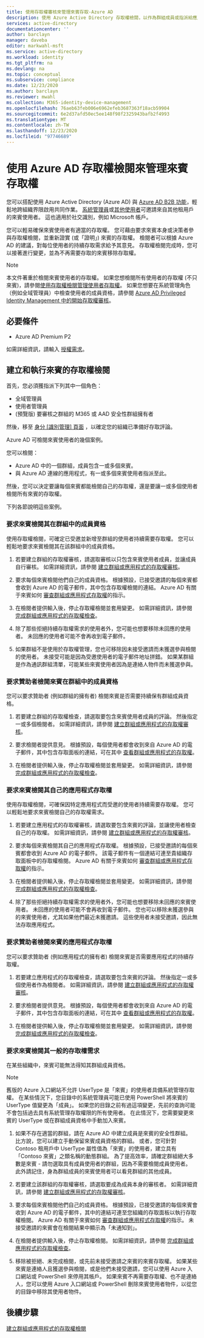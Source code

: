 ```yaml
---
title: 使用存取權審核來管理來賓存取-Azure AD
description: 使用 Azure Active Directory 存取權檢閱，以作為群組成員或指派給應用程式的方式管理來賓使用者
services: active-directory
documentationcenter: ''
author: barclayn
manager: daveba
editor: markwahl-msft
ms.service: active-directory
ms.workload: identity
ms.tgt_pltfrm: na
ms.devlang: na
ms.topic: conceptual
ms.subservice: compliance
ms.date: 12/23/2020
ms.author: barclayn
ms.reviewer: mwahl
ms.collection: M365-identity-device-management
ms.openlocfilehash: 76aeb63feb006e6962efeb3687363f18acb59904
ms.sourcegitcommit: 6e2d37afd50ec5ee148f98f2325943bafb2f4993
ms.translationtype: MT
ms.contentlocale: zh-TW
ms.lasthandoff: 12/23/2020
ms.locfileid: "97746689"
---
```

# <a name="manage-guest-access-with-azure-ad-access-reviews"></a>使用 Azure AD 存取權檢閱來管理來賓存取權


您可以搭配使用 Azure Active Directory (Azure AD) 與 [Azure AD B2B 功能](../external-identities/what-is-b2b.md)，輕鬆地跨組織界限啟用共同作業。 [系統管理員](../external-identities/add-users-administrator.md)或[其他使用者](../external-identities/what-is-b2b.md)可邀請來自其他租用戶的來賓使用者。 這也適用於社交識別，例如 Microsoft 帳戶。

您可以輕易確保來賓使用者有適當的存取權。 您可藉由要求來賓本身或決策者參與存取權檢閱，並重新證實 (或「證明」) 來賓的存取權。 檢閱者可以根據 Azure AD 的建議，對每位使用者的持續存取需求給予其意見。 存取權檢閱完成時，您可以接著進行變更，並為不再需要存取的來賓移除存取權。

> [!NOTE]
> 本文件著重於檢閱來賓使用者的存取權。 如果您想檢閱所有使用者的存取權 (不只來賓)，請參閱[使用存取權檢閱管理使用者存取權](manage-user-access-with-access-reviews.md)。 如果您想要在系統管理角色（例如全域管理員）中檢查使用者的成員資格，請參閱 [Azure AD Privileged Identity Management 中的開始存取權審核](../privileged-identity-management/pim-how-to-start-security-review.md)。

## <a name="prerequisites"></a>必要條件

- Azure AD Premium P2

如需詳細資訊，請輸入 [授權需求](access-reviews-overview.md#license-requirements)。

## <a name="create-and-perform-an-access-review-for-guests"></a>建立和執行來賓的存取權檢閱

首先，您必須獲指派下列其中一個角色：
- 全域管理員
- 使用者管理員
-  (預覽版) 要審核之群組的 M365 或 AAD 安全性群組擁有者

然後，移至 [身分 [識別管理] 頁面](https://portal.azure.com/#blade/Microsoft_AAD_ERM/DashboardBlade/) ，以確定您的組織已準備好存取評論。

Azure AD 可檢閱來賓使用者的幾個案例。

您可以檢閱：

 - Azure AD 中的一個群組，成員包含一或多個來賓。
 - 與 Azure AD 連線的應用程式，有一或多個來賓使用者指派至此。 

然後，您可以決定要讓每個來賓都能檢閱自己的存取權，還是要讓一或多個使用者檢閱所有來賓的存取權。

 下列各節說明這些案例。

### <a name="ask-guests-to-review-their-own-membership-in-a-group"></a>要求來賓檢閱其在群組中的成員資格

使用存取權檢閱，可確定已受邀並新增至群組的使用者持續需要存取權。 您可以輕鬆地要求來賓檢閱其在該群組中的成員資格。

1. 若要建立群組的存取權審核，請選取審核以只包含來賓使用者成員，並讓成員自行審核。 如需詳細資訊，請參閱 [建立群組或應用程式的存取權審核](create-access-review.md)。

2. 要求每個來賓檢閱他們自己的成員資格。 根據預設，已接受邀請的每個來賓都會收到 Azure AD 的電子郵件，其中包含存取權檢閱的連結。 Azure AD 有關于來賓如何 [審查群組或應用程式存取權](perform-access-review.md)的指示。

3. 在檢閱者提供輸入後，停止存取權檢閱並套用變更。 如需詳細資訊，請參閱 [完成群組或應用程式的存取權檢查](complete-access-review.md)。

4. 除了那些拒絕持續存取權需求的使用者外，您可能也想要移除未回應的使用者。 未回應的使用者可能不會再收到電子郵件。

5. 如果群組不是使用於存取權管理，您也可移除因未接受邀請而未獲選參與檢閱的使用者。 未接受可能是因為受邀使用者的電子郵件地址拼錯。 如果某群組是作為通訊群組清單，可能某些來賓使用者因為是連絡人物件而未獲選參與。

### <a name="ask-a-sponsor-to-review-a-guests-membership-in-a-group"></a>要求贊助者檢閱來賓在群組中的成員資格

您可以要求贊助者 (例如群組的擁有者) 檢閱來賓是否需要持續保有群組成員資格。

1. 若要建立群組的存取權檢查，請選取要包含來賓使用者成員的評論。 然後指定一或多個檢閱者。 如需詳細資訊，請參閱 [建立群組或應用程式的存取權審核](create-access-review.md)。

2. 要求檢閱者提供意見。 根據預設，每個使用者都會收到來自 Azure AD 的電子郵件，其中包含存取面板的連結，可在其中 [查看群組或應用程式的存取權](perform-access-review.md)。

3. 在檢閱者提供輸入後，停止存取權檢閱並套用變更。 如需詳細資訊，請參閱 [完成群組或應用程式的存取權檢查](complete-access-review.md)。

### <a name="ask-guests-to-review-their-own-access-to-an-application"></a>要求來賓檢閱其自己的應用程式存取權

使用存取權檢閱，可確保因特定應用程式而受邀的使用者持續需要存取權。 您可以輕鬆地要求來賓檢閱自己的存取權需求。

1. 若要建立應用程式的存取權審核，請選取要包含來賓的評論，並讓使用者檢查自己的存取權。 如需詳細資訊，請參閱 [建立群組或應用程式的存取權審核](create-access-review.md)。

2. 要求每個來賓檢閱其自己的應用程式存取權。 根據預設，已接受邀請的每個來賓都會收到 Azure AD 的電子郵件。 該電子郵件有一個連結可連至貴組織存取面板中的存取權檢閱。 Azure AD 有關于來賓如何 [審查群組或應用程式存取權](perform-access-review.md)的指示。

3. 在檢閱者提供輸入後，停止存取權檢閱並套用變更。 如需詳細資訊，請參閱 [完成群組或應用程式的存取權檢查](complete-access-review.md)。

4. 除了那些拒絕持續存取權需求的使用者外，您可能也想要移除未回應的來賓使用者。 未回應的使用者可能不會再收到電子郵件。 您也可以移除未獲選參與的來賓使用者，尤其如果他們最近未獲邀請。 這些使用者未接受邀請，因此無法存取應用程式。 

### <a name="ask-a-sponsor-to-review-a-guests-access-to-an-application"></a>要求贊助者檢閱來賓的應用程式存取權

您可以要求贊助者 (例如應用程式的擁有者) 檢閱來賓是否需要應用程式的持續存取權。

1. 若要建立應用程式的存取權檢查，請選取要包含來賓的評論。 然後指定一或多個使用者作為檢閱者。 如需詳細資訊，請參閱 [建立群組或應用程式的存取權審核](create-access-review.md)。

2. 要求檢閱者提供意見。 根據預設，每個使用者都會收到來自 Azure AD 的電子郵件，其中包含存取面板的連結，可在其中 [查看群組或應用程式的存取權](perform-access-review.md)。

3. 在檢閱者提供輸入後，停止存取權檢閱並套用變更。 如需詳細資訊，請參閱 [完成群組或應用程式的存取權檢查](complete-access-review.md)。

### <a name="ask-guests-to-review-their-need-for-access-in-general"></a>要求來賓檢閱其一般的存取權需求

在某些組織中，來賓可能無法得知其群組成員資格。

> [!NOTE]
> 舊版的 Azure 入口網站不允許 UserType 是「來賓」的使用者具備系統管理存取權。 在某些情況下，您目錄中的系統管理員可能已使用 PowerShell 將來賓的 UserType 值變更為「成員」。 如果您的目錄之前有過這項變更，先前的查詢可能不會包括過去具有系統管理存取權限的所有使用者。 在此情況下，您需要變更來賓的 UserType 或在群組成員資格中手動加入來賓。

1. 如果不存在適當的群組，請在 Azure AD 中建立成員是來賓的安全性群組。 比方說，您可以建立手動保留來賓成員資格的群組。 或者，您可針對 Contoso 租用戶中 UserType 屬性值為「來賓」的使用者，建立具有「Contoso 來賓」之類名稱的動態群組。  為了提高效率，請確定群組絕大多數是來賓 - 請勿選取具有成員使用者的群組，因為不需要檢閱成員使用者。  此外請記住，身為群組成員的來賓使用者可以看見群組的其他成員。

2. 若要建立該群組的存取權審核，請選取要成為成員本身的審核者。 如需詳細資訊，請參閱 [建立群組或應用程式的存取權審核](create-access-review.md)。

3. 要求每個來賓檢閱他們自己的成員資格。 根據預設，已接受邀請的每個來賓會收到 Azure AD 的電子郵件，其中的連結可連至您組織的存取面板以執行存取權檢閱。 Azure AD 有關于來賓如何 [審查群組或應用程式存取權](perform-access-review.md)的指示。  未接受邀請的來賓會在檢閱結果中顯示為「未通知到」。

4. 在檢閱者提供輸入後，停止存取權檢閱。 如需詳細資訊，請參閱 [完成群組或應用程式的存取權檢查](complete-access-review.md)。

5. 移除被拒絕、未完成檢閱，或先前未接受邀請之來賓的來賓存取權。 如果某些來賓是連絡人且獲選參與檢閱，或是他們未接受邀請，您可以使用 Azure 入口網站或 PowerShell 來停用其帳戶。 如果來賓不再需要存取權、也不是連絡人，您可以使用 Azure 入口網站或 PowerShell 刪除來賓使用者物件，以從您的目錄中移除其使用者物件。

## <a name="next-steps"></a>後續步驟

[建立群組或應用程式的存取權檢閱](create-access-review.md)